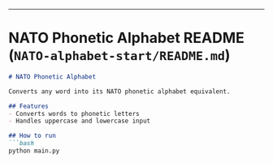
---

# NATO Phonetic Alphabet README (`NATO-alphabet-start/README.md`)

```markdown
# NATO Phonetic Alphabet

Converts any word into its NATO phonetic alphabet equivalent.

## Features
- Converts words to phonetic letters
- Handles uppercase and lowercase input

## How to run
```bash
python main.py
